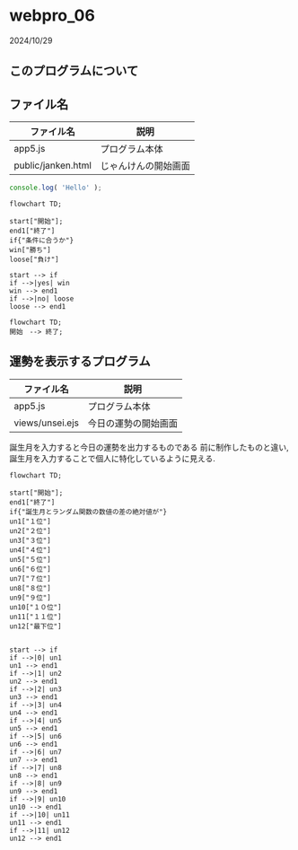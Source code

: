 # webpro_06
2024/10/29

## このプログラムについて

## ファイル名 

ファイル名 | 説明
-|-
app5.js | プログラム本体
public/janken.html | じゃんけんの開始画面

```javascript
console.log( 'Hello' );
```

```mermaid
flowchart TD;

start["開始"];
end1["終了"]
if{"条件に合うか"}
win["勝ち"]
loose["負け"]

start --> if
if -->|yes| win
win --> end1
if -->|no| loose
loose --> end1
```

```mermaid
flowchart TD;
開始　--> 終了;
```

## 運勢を表示するプログラム 

ファイル名 | 説明
-|-
app5.js | プログラム本体
views/unsei.ejs | 今日の運勢の開始画面

誕生月を入力すると今日の運勢を出力するものである
前に制作したものと違い,誕生月を入力することで個人に特化しているように見える.

```mermaid
flowchart TD;

start["開始"];
end1["終了"]
if{"誕生月とランダム関数の数値の差の絶対値が"}
un1["１位"]
un2["２位"]
un3["３位"]
un4["４位"]
un5["５位"]
un6["６位"]
un7["７位"]
un8["８位"]
un9["９位"]
un10["１０位"]
un11["１１位"]
un12["最下位"]


start --> if
if -->|0| un1
un1 --> end1
if -->|1| un2
un2 --> end1
if -->|2| un3
un3 --> end1
if -->|3| un4
un4 --> end1
if -->|4| un5
un5 --> end1
if -->|5| un6
un6 --> end1
if -->|6| un7
un7 --> end1
if -->|7| un8
un8 --> end1
if -->|8| un9
un9 --> end1
if -->|9| un10
un10 --> end1
if -->|10| un11
un11 --> end1
if -->|11| un12
un12 --> end1
```
